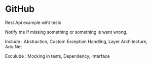 # GitHub

Rest Api example wiht tests

Notify me if missing something or something is went wrong.

Include : 
Abstraction,
Custom Exception Handling,
Layer Architecture,
Ado.Net

Exculude :
Mocking in tests,
Dependency,
Interface
